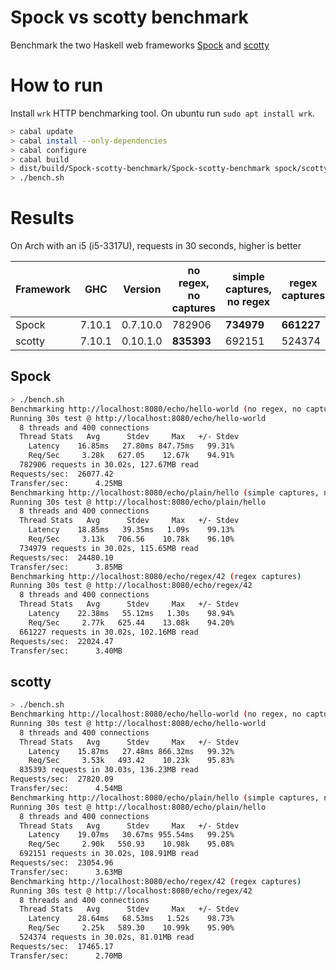 Spock vs scotty benchmark
=================

Benchmark the two Haskell web frameworks [Spock](https://github.com/agrafix/Spock) and [scotty](https://github.com/scotty-web/scotty)

How to run
==========

Install `wrk` HTTP benchmarking tool. On ubuntu run `sudo apt install wrk`.

```bash
> cabal update
> cabal install --only-dependencies
> cabal configure
> cabal build
> dist/build/Spock-scotty-benchmark/Spock-scotty-benchmark spock/scotty
> ./bench.sh
```

Results
=====

On Arch with an i5 (i5-3317U), requests in 30 seconds, higher is better

| Framework | GHC    | Version  | no regex, no captures     | simple captures, no regex | regex captures |
|-----------|--------|----------|---------------------------|---------------------------|----------------|
| Spock     | 7.10.1 | 0.7.10.0 | 782906                    | **734979**                | **661227**     |
| scotty    | 7.10.1 | 0.10.1.0 | **835393**                | 692151                    | 524374         |

Spock
--------
```bash
> ./bench.sh
Benchmarking http://localhost:8080/echo/hello-world (no regex, no captures)
Running 30s test @ http://localhost:8080/echo/hello-world
  8 threads and 400 connections
  Thread Stats   Avg      Stdev     Max   +/- Stdev
    Latency    16.85ms   27.80ms 847.75ms   99.31%
    Req/Sec     3.28k   627.05    12.67k    94.91%
  782906 requests in 30.02s, 127.67MB read
Requests/sec:  26077.42
Transfer/sec:      4.25MB
Benchmarking http://localhost:8080/echo/plain/hello (simple captures, no regex)
Running 30s test @ http://localhost:8080/echo/plain/hello
  8 threads and 400 connections
  Thread Stats   Avg      Stdev     Max   +/- Stdev
    Latency    18.85ms   39.35ms   1.09s    99.13%
    Req/Sec     3.13k   706.56    10.78k    96.10%
  734979 requests in 30.02s, 115.65MB read
Requests/sec:  24480.10
Transfer/sec:      3.85MB
Benchmarking http://localhost:8080/echo/regex/42 (regex captures)
Running 30s test @ http://localhost:8080/echo/regex/42
  8 threads and 400 connections
  Thread Stats   Avg      Stdev     Max   +/- Stdev
    Latency    22.38ms   55.12ms   1.30s    98.94%
    Req/Sec     2.77k   625.44    13.08k    94.20%
  661227 requests in 30.02s, 102.16MB read
Requests/sec:  22024.47
Transfer/sec:      3.40MB
```

scotty
--------
```bash
> ./bench.sh
Benchmarking http://localhost:8080/echo/hello-world (no regex, no captures)
Running 30s test @ http://localhost:8080/echo/hello-world
  8 threads and 400 connections
  Thread Stats   Avg      Stdev     Max   +/- Stdev
    Latency    15.87ms   27.48ms 866.32ms   99.32%
    Req/Sec     3.53k   493.42    10.23k    95.83%
  835393 requests in 30.03s, 136.23MB read
Requests/sec:  27820.09
Transfer/sec:      4.54MB
Benchmarking http://localhost:8080/echo/plain/hello (simple captures, no regex)
Running 30s test @ http://localhost:8080/echo/plain/hello
  8 threads and 400 connections
  Thread Stats   Avg      Stdev     Max   +/- Stdev
    Latency    19.07ms   30.67ms 955.54ms   99.25%
    Req/Sec     2.90k   550.93    10.98k    95.08%
  692151 requests in 30.02s, 108.91MB read
Requests/sec:  23054.96
Transfer/sec:      3.63MB
Benchmarking http://localhost:8080/echo/regex/42 (regex captures)
Running 30s test @ http://localhost:8080/echo/regex/42
  8 threads and 400 connections
  Thread Stats   Avg      Stdev     Max   +/- Stdev
    Latency    28.64ms   68.53ms   1.52s    98.73%
    Req/Sec     2.25k   589.30    10.99k    95.90%
  524374 requests in 30.02s, 81.01MB read
Requests/sec:  17465.17
Transfer/sec:      2.70MB
```
